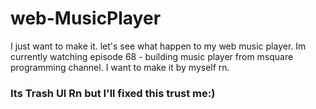 # web-MusicPlayer
I just want to make it. let's see what happen to my web music player. Im currently watching episode 68 - building music player from msquare programming channel. I want to make it by myself rn.

### Its Trash UI Rn but I'll fixed this trust me:)
